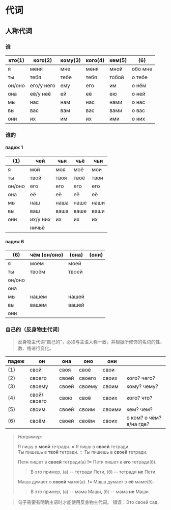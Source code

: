 # 代词

## 人称代词

### 谁

| кто(1) | кого(2) | кому(3) | кого(4) | кем(5) | (6) |
|---|---|---|---|---|---|
| я | меня | мне | меня | мной | обо мне |
| ты | тебя | тебе | тебя | тобой | о тебе |
| он/оно | его/у него | ему | его | им | о нём |
| она | её/у неё | ей | её | ею | о ней |
| мы | нас | нам | нас | нами | о нас |
| вы | вас | вам | вас | вами | о вас |
| они | их | им | их | ими | о них |

### 谁的

#### падеж 1

| (1) | чей | чья | чьё | чьи |
|---|---|---|---|---|
| я | мой | моя | моё | мои |
| ты | твой | твоя | твоё | твои |
| он/оно | его | его | его | его |
| она | её | её | её | её |
| мы | наш | наша | наше | наши |
| вы | ваш | ваша | ваше | ваши |
| они | их/у них | их | их | их |
|| ничьё||||

#### падеж 6

| (6) | чём (он/оно) | (она) | (они) |
|---|---|---|---|
| я | моём | моей |  |
| ты | твоём | твоей |  |
| он/оно |  |  |  |
| она |  |  |  |
| мы | нашем | нашей |  |
| вы | вашем | вашей |  |
| они |  |  |  |

### 自己的（反身物主代词）

> 反身物主代词“自己的”，必须与主语人称一致，并根据所修饰的名词的性、数、格进行变化。

| падеж | он | она | оно | они |  |
|---|---|---|---|---|---|
| (1) | свой | своя | своё | свои |  |
| (2) | своего | своей | своего | своих | кого? чего? |
| (3) | своему | своей | своему | своим | кому? чему? |
| (4) | свой/своего | свою | своё | своих | кого? что? |
| (5) | своим | своей | своим | своими | кем? чем? |
| (6) | своём | своей | своём | своих | о ком? о чём? в/на где? |

> *Например:* 
> 
> Я пишу в **моей** тетради. **=** *Я* пишу в **своей** тетради.  
> Ты пишешь в **твой** тетради. **=** *Ты* пишешь в **своей** тетради.
>   
> Петя пишет в **своей** тетради(а) **!=** Петя пишет в **его** тетради(б).
> > В это пример, (а) -- тетради Пети, (б) -- тетради **не** Пети.  
> 
> Маша думает о **своей** маме(а). **!=** Маша думает о **её** маме(б).
> > В это пример, (а) -- мама Маши, (б) -- мама **не** Маши.

> 句子需要有明确主语时才能使用反身物主代词。
> 错误：Это своей сад. 